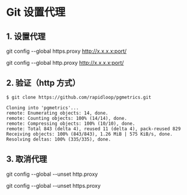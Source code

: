 # Git 设置代理

## 1. 设置代理

git config --global https.proxy http://x.x.x.x:port/

git config --global http.proxy http://x.x.x.x:port/

## 2. 验证（http 方式）

```shell
$ git clone https://github.com/rapidloop/pgmetrics.git

Cloning into 'pgmetrics'...
remote: Enumerating objects: 14, done.
remote: Counting objects: 100% (14/14), done.
remote: Compressing objects: 100% (10/10), done.
remote: Total 843 (delta 4), reused 11 (delta 4), pack-reused 829
Receiving objects: 100% (843/843), 1.26 MiB | 575 KiB/s, done.
Resolving deltas: 100% (335/335), done.
```

## 3. 取消代理

git config --global --unset http.proxy

git config --global --unset https.proxy
